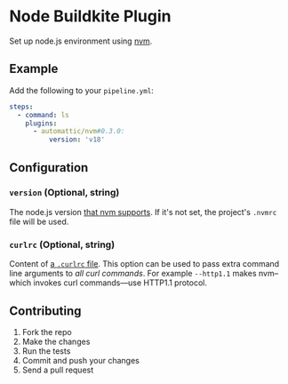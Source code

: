 # Node Buildkite Plugin

Set up node.js environment using [nvm](https://github.com/nvm-sh/nvm).

## Example

Add the following to your `pipeline.yml`:

```yml
steps:
  - command: ls
    plugins:
      - automattic/nvm#0.3.0:
          version: 'v18'
```

## Configuration

### `version` (Optional, string)

The node.js version [that nvm supports](https://github.com/nvm-sh/nvm#nvmrc). If it's not set, the project's `.nvmrc` file will be used.

### `curlrc` (Optional, string)

Content of [a `.curlrc` file](https://curl.se/docs/manpage.html#-K). This option can be used to pass extra command line arguments to _all curl commands_. For example `--http1.1` makes nvm–which invokes curl commands—use HTTP1.1 protocol.

## Contributing

1. Fork the repo
2. Make the changes
3. Run the tests
4. Commit and push your changes
5. Send a pull request

